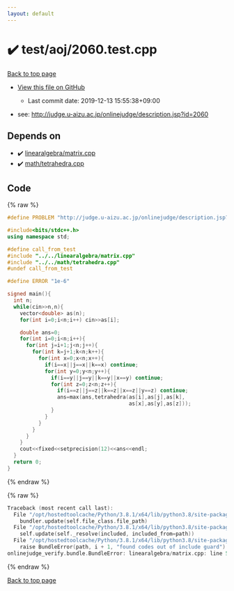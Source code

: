 ```yaml
---
layout: default
---
```


<!-- mathjax config similar to math.stackexchange -->
<script type="text/javascript" async
  src="https://cdnjs.cloudflare.com/ajax/libs/mathjax/2.7.5/MathJax.js?config=TeX-MML-AM_CHTML">
</script>
<script type="text/x-mathjax-config">
  MathJax.Hub.Config({
    TeX: { equationNumbers: { autoNumber: "AMS" }},
    tex2jax: {
      inlineMath: [ ['$','$'] ],
      processEscapes: true
    },
    "HTML-CSS": { matchFontHeight: false },
    displayAlign: "left",
    displayIndent: "2em"
  });
</script>

<script type="text/javascript" src="https://cdnjs.cloudflare.com/ajax/libs/jquery/3.4.1/jquery.min.js"></script>
<script src="https://cdn.jsdelivr.net/npm/jquery-balloon-js@1.1.2/jquery.balloon.min.js" integrity="sha256-ZEYs9VrgAeNuPvs15E39OsyOJaIkXEEt10fzxJ20+2I=" crossorigin="anonymous"></script>
<script type="text/javascript" src="../../../assets/js/copy-button.js"></script>
<link rel="stylesheet" href="../../../assets/css/copy-button.css" />


# :heavy_check_mark: test/aoj/2060.test.cpp

<a href="../../../index.html">Back to top page</a>

* <a href="{{ site.github.repository_url }}/blob/master/test/aoj/2060.test.cpp">View this file on GitHub</a>
    - Last commit date: 2019-12-13 15:55:38+09:00


* see: <a href="http://judge.u-aizu.ac.jp/onlinejudge/description.jsp?id=2060">http://judge.u-aizu.ac.jp/onlinejudge/description.jsp?id=2060</a>


## Depends on

* :heavy_check_mark: <a href="../../../library/linearalgebra/matrix.cpp.html">linearalgebra/matrix.cpp</a>
* :heavy_check_mark: <a href="../../../library/math/tetrahedra.cpp.html">math/tetrahedra.cpp</a>


## Code

<a id="unbundled"></a>
{% raw %}
```cpp
#define PROBLEM "http://judge.u-aizu.ac.jp/onlinejudge/description.jsp?id=2060"

#include<bits/stdc++.h>
using namespace std;

#define call_from_test
#include "../../linearalgebra/matrix.cpp"
#include "../../math/tetrahedra.cpp"
#undef call_from_test

#define ERROR "1e-6"

signed main(){
  int n;
  while(cin>>n,n){
    vector<double> as(n);
    for(int i=0;i<n;i++) cin>>as[i];

    double ans=0;
    for(int i=0;i<n;i++){
      for(int j=i+1;j<n;j++){
        for(int k=j+1;k<n;k++){
          for(int x=0;x<n;x++){
            if(i==x||j==x||k==x) continue;
            for(int y=0;y<n;y++){
              if(i==y||j==y||k==y||x==y) continue;
              for(int z=0;z<n;z++){
                if(i==z||j==z||k==z||x==z||y==z) continue;
                ans=max(ans,tetrahedra(as[i],as[j],as[k],
                                       as[x],as[y],as[z]));
              }
            }
          }
        }
      }
    }
    cout<<fixed<<setprecision(12)<<ans<<endl;
  }
  return 0;
}

```
{% endraw %}

<a id="bundled"></a>
{% raw %}
```cpp
Traceback (most recent call last):
  File "/opt/hostedtoolcache/Python/3.8.1/x64/lib/python3.8/site-packages/onlinejudge_verify/docs.py", line 342, in write_contents
    bundler.update(self.file_class.file_path)
  File "/opt/hostedtoolcache/Python/3.8.1/x64/lib/python3.8/site-packages/onlinejudge_verify/bundle.py", line 179, in update
    self.update(self._resolve(included, included_from=path))
  File "/opt/hostedtoolcache/Python/3.8.1/x64/lib/python3.8/site-packages/onlinejudge_verify/bundle.py", line 148, in update
    raise BundleError(path, i + 1, "found codes out of include guard")
onlinejudge_verify.bundle.BundleError: linearalgebra/matrix.cpp: line 5: found codes out of include guard

```
{% endraw %}

<a href="../../../index.html">Back to top page</a>

